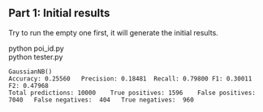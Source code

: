 ## Part 1: Initial results
Try to run the empty one first, it will generate the initial results.

python poi_id.py  
python tester.py
```
GaussianNB()
Accuracy: 0.25560	Precision: 0.18481	Recall: 0.79800	F1: 0.30011	F2: 0.47968
Total predictions: 10000	True positives: 1596	False positives: 7040	False negatives:  404	True negatives:  960
```
